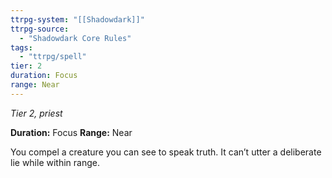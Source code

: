 ```yaml
---
ttrpg-system: "[[Shadowdark]]"
ttrpg-source: 
  - "Shadowdark Core Rules"
tags:
  - "ttrpg/spell"
tier: 2
duration: Focus
range: Near
---
```

*Tier 2, priest*

**Duration:** Focus
**Range:** Near

You compel a creature you can see to speak truth. It can’t utter a deliberate lie while within range.
